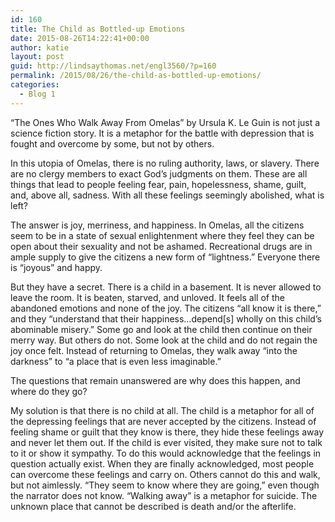```yaml
---
id: 160
title: The Child as Bottled-up Emotions
date: 2015-08-26T14:22:41+00:00
author: katie
layout: post
guid: http://lindsaythomas.net/engl3560/?p=160
permalink: /2015/08/26/the-child-as-bottled-up-emotions/
categories:
  - Blog 1
---
```

“The Ones Who Walk Away From Omelas” by Ursula K. Le Guin is not just a science fiction story. It is a metaphor for the battle with depression that is fought and overcome by some, but not by others.

In this utopia of Omelas, there is no ruling authority, laws, or slavery. There are no clergy members to exact God’s judgments on them. These are all things that lead to people feeling fear, pain, hopelessness, shame, guilt, and, above all, sadness. With all these feelings seemingly abolished, what is left?

The answer is joy, merriness, and happiness. In Omelas, all the citizens seem to be in a state of sexual enlightenment where they feel they can be open about their sexuality and not be ashamed. Recreational drugs are in ample supply to give the citizens a new form of “lightness.” Everyone there is “joyous” and happy.

But they have a secret. There is a child in a basement. It is never allowed to leave the room. It is beaten, starved, and unloved. It feels all of the abandoned emotions and none of the joy. The citizens “all know it is there,” and they “understand that their happiness…depend[s] wholly on this child’s abominable misery.” Some go and look at the child then continue on their merry way. But others do not. Some look at the child and do not regain the joy once felt. Instead of returning to Omelas, they walk away “into the darkness” to “a place that is even less imaginable.”

The questions that remain unanswered are why does this happen, and where do they go?

My solution is that there is no child at all. The child is a metaphor for all of the depressing feelings that are never accepted by the citizens. Instead of feeling shame or guilt that they know is there, they hide these feelings away and never let them out. If the child is ever visited, they make sure not to talk to it or show it sympathy. To do this would acknowledge that the feelings in question actually exist. When they are finally acknowledged, most people can overcome these feelings and carry on. Others cannot do this and walk, but not aimlessly. “They seem to know where they are going,” even though the narrator does not know. “Walking away” is a metaphor for suicide. The unknown place that cannot be described is death and/or the afterlife.